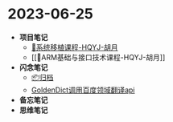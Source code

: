 # 2023-06-25

- **项目笔记**
	- [📇系统移植课程-HQYJ-胡月](../pages/📇系统移植课程-HQYJ-胡月.md)
	- [[📇ARM基础与接口技术课程-HQYJ-胡月]]
- **闪念笔记**
	- [📦归档](../pages/📦归档.md)
	- [GoldenDict调用百度领域翻译api](../pages/GoldenDict调用百度领域翻译api.md)
- **备忘笔记**
- **思维笔记**
